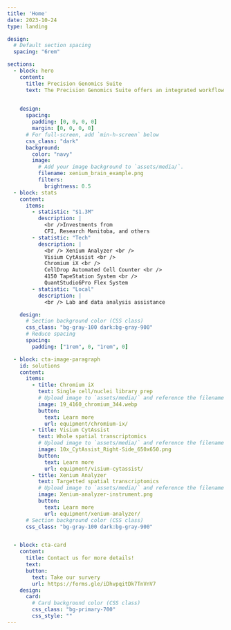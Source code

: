 ```yaml
---
title: 'Home'
date: 2023-10-24
type: landing

design:
  # Default section spacing
  spacing: "6rem"

sections:
  - block: hero
    content:
      title: Precision Genomics Suite
      text: The Precision Genomics Suite offers an integrated workflow for multi-omic single cell analyses, whole transcriptome single cell spatial sequencing, and high resolution targeted (i.e., sub-cellular) spatial analyses.<br /> <br /> Funded by <span style="color:#7BAFD4">**[CFI-JELF](https://www.innovation.ca/apply-manage-awards/funding-opportunities/john-r-evans-leaders-fund)**</span> (<span style="color:#7BAFD4">**[Drögemöller](https://www.drogemollerlab.com/)**</span>, <span style="color:#7BAFD4">**[Kowalec](https://www.kowaleclab.com/)**</span>, and <span style="color:#7BAFD4">**[Wright](https://galenwrightlab.com/)**</span> Labs)
      

    design:
      spacing:
        padding: [0, 0, 0, 0]
        margin: [0, 0, 0, 0]
      # For full-screen, add `min-h-screen` below
      css_class: "dark"
      background:
        color: "navy"
        image:
          # Add your image background to `assets/media/`.
          filename: xenium_brain_example.png
          filters:
            brightness: 0.5
  - block: stats
    content:
      items:
        - statistic: "$1.3M"
          description: |
            <br />Investments from  
            CFI, Research Manitoba, and others
        - statistic: "Tech" 
          description: |
            <br /> Xenium Analyzer <br /> 
            Visium CytAssist <br /> 
            Chromium iX <br /> 
            CellDrop Automated Cell Counter <br />
            4150 TapeStation System <br /> 
            QuantStudio6Pro Flex System 
        - statistic: "Local"
          description: | 
            <br /> Lab and data analysis assistance

    design:
      # Section background color (CSS class)
      css_class: "bg-gray-100 dark:bg-gray-900"
      # Reduce spacing
      spacing:
        padding: ["1rem", 0, "1rem", 0]

  - block: cta-image-paragraph
    id: solutions
    content:
      items:
        - title: Chromium iX
          text: Single cell/nuclei library prep
          # Upload image to `assets/media/` and reference the filename here
          image: 19_4160_chromium_344.webp
          button:
            text: Learn more
            url: equipment/chromium-ix/
        - title: Visium CytAssist
          text: Whole spatial transcriptomics
          # Upload image to `assets/media/` and reference the filename here
          image: 10x_CytAssist_Right-Side_650x650.png
          button:
            text: Learn more
            url: equipment/visium-cytassist/
        - title: Xenium Analyzer
          text: Targetted spatial transcriptomics
          # Upload image to `assets/media/` and reference the filename here
          image: Xenium-analyzer-instrument.png
          button:
            text: Learn more
            url: equipment/xenium-analyzer/
      # Section background color (CSS class)
      css_class: "bg-gray-100 dark:bg-gray-900"


  - block: cta-card
    content:
      title: Contact us for more details!
      text: 
      button:
        text: Take our survery
        url: https://forms.gle/iDhvpqitDk7TnVnV7
    design:
      card:
        # Card background color (CSS class)
        css_class: "bg-primary-700"
        css_style: ""
---
```

